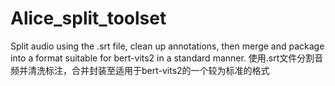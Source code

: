 # Alice_split_toolset
Split audio using the .srt file, clean up annotations, then merge and package into a format suitable for bert-vits2 in a standard manner. 使用.srt文件分割音频并清洗标注，合并封装至适用于bert-vits2的一个较为标准的格式
